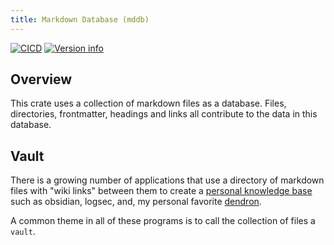 ```yaml
---
title: Markdown Database (mddb)
---
```



[![CICD](https://github.com/aldrichtr/mddb/actions/workflows/ci.yml/badge.svg)](https://github.com/aldrichtr/mddb/actions/workflows/ci.yml)
[![Version info](https://img.shields.io/crates/v/mddb.svg)](https://crates.io/crates/mddb)

## Overview

This crate uses a collection of markdown files as a database.  Files,
directories, frontmatter, headings and links all contribute to the data in this
database.

## Vault

There is a growing number of applications that use a directory of markdown files
with "wiki links" between them to create a [personal knowledge
base](https://en.wikipedia.org/wiki/Personal_knowledge_base) such as obsidian,
logsec, and, my personal favorite
[dendron](https://github.com/dendronhq/dendron).

A common theme in all of these programs is to call the collection of files a
`vault`.
